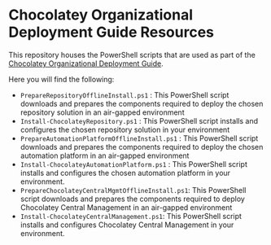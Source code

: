 # Chocolatey Organizational Deployment Guide Resources

This repository houses the PowerShell scripts that are used as part of the [Chocolatey Organizational Deployment Guide](#placeholder).

Here you will find the following:

- `PrepareRepositoryOfflineInstall.ps1` : This PowerShell script downloads and prepares the components required to deploy the chosen repository solution in an air-gapped environment
- `Install-ChocolateyRepository.ps1` : This PowerShell script installs and configures the chosen repository solution in your environment
- `PrepareAutomationPlatformOfflineInstall.ps1` : This PowerShell script downloads and prepares the components required to deploy the chosen automation platform in an air-gapped environment
- `Install-ChocolateyAutomationPlatform.ps1` : This PowerShell script installs and configures the chosen automation platform in your environment.
- `PrepareChocolateyCentralMgmtOfflineInstall.ps1`: This PowerShell script downloads and prepares the components required to deploy Chocolatey Central Management in an air-gapped environment
- `Install-ChocolateyCentralManagement.ps1`: This PowerShell script installs and configures Chocolatey Central Management in your environment.
